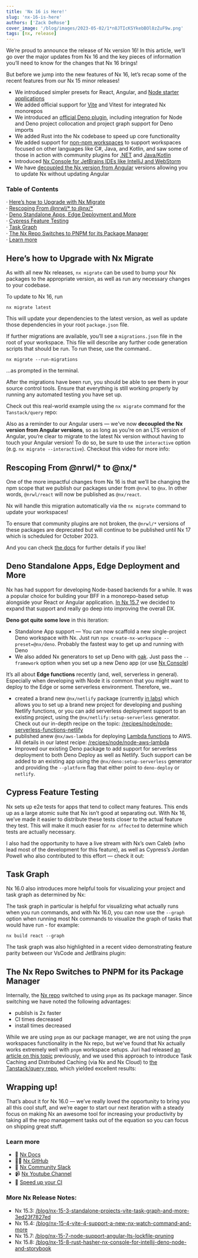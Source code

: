 ```yaml
---
title: 'Nx 16 is Here!'
slug: 'nx-16-is-here'
authors: ['Zack DeRose']
cover_image: '/blog/images/2023-05-02/1*n8JTIcKSYkebBOl8zZuF9w.png'
tags: [nx, release]
---
```


We’re proud to announce the release of Nx version 16! In this article, we’ll go over the major updates from Nx 16 and the key pieces of information you’ll need to know for the changes that Nx 16 brings!

But before we jump into the new features of Nx 16, let’s recap some of the recent features from our Nx 15 minor releases!

- We introduced simpler presets for React, Angular, and [Node starter applications](https://youtu.be/K4f-fMuAoRY)
- We added official support for [Vite](/nx-api/vite) and Vitest for integrated Nx monorepos
- We introduced an [official Deno plugin](https://youtu.be/NpH8cFSp51E), including integration for Node and Deno project collocation and project graph support for Deno imports
- We added Rust into the Nx codebase to speed up core functionality
- We added support for [non-npm workspaces](https://youtu.be/QOhdL02f6BY) to support workspaces focused on other languages like C#, Java, and Kotlin, and saw some of those in action with community plugins for [.NET](https://www.nx-dotnet.com/) and [Java/Kotlin](https://github.com/tinesoft/nxrocks)
- Introduced [Nx Console for JetBrains IDEs like IntelliJ and WebStorm](https://youtu.be/xUTm6GDqwJM)
- We have [decoupled the Nx version from Angular](https://youtu.be/AQV4WFldwlY) versions allowing you to update Nx without updating Angular

### **Table of Contents**

· [Here’s how to Upgrade with Nx Migrate](#1138)  
· [Rescoping From @nrwl/\* to @nx/\*](#8e44)  
· [Deno Standalone Apps, Edge Deployment and More](#f71b)  
· [Cypress Feature Testing](#e8c6)  
· [Task Graph](#68c6)  
· [The Nx Repo Switches to PNPM for its Package Manager](#bdf9)  
· [Learn more](#45e6)

## Here’s how to Upgrade with Nx Migrate

As with all new Nx releases, `nx migrate` can be used to bump your Nx packages to the appropriate version, as well as run any necessary changes to your codebase.

To update to Nx 16, run

```
nx migrate latest
```

This will update your dependencies to the latest version, as well as update those dependencies in your root `package.json` file.

If further migrations are available, you’ll see a `migrations.json` file in the root of your workspace. This file will describe any further code generation scripts that should be run. To run these, use the command..

```
nx migrate --run-migrations
```

…as prompted in the terminal.

After the migrations have been run, you should be able to see them in your source control tools. Ensure that everything is still working properly by running any automated testing you have set up.

Check out this real-world example using the `nx migrate` command for the `Tanstack/query` repo:

Also as a reminder to our Angular users — we’ve now **decoupled the Nx version from Angular versions**, so as long as you’re on an LTS version of Angular, you’re clear to migrate to the latest Nx version without having to touch your Angular version! To do so, be sure to use the `interactive` option (e.g. `nx migrate --interactive`). Checkout this video for more info:

## Rescoping From @nrwl/\* to @nx/\*

One of the more impactful changes from Nx 16 is that we’ll be changing the npm scope that we publish our packages under from `@nrwl` to `@nx`. In other words, `@nrwl/react` will now be published as `@nx/react`.

Nx will handle this migration automatically via the `nx migrate` command to update your workspaces!

To ensure that community plugins are not broken, the `@nrwl/*` versions of these packages are deprecated but will continue to be published until Nx 17 which is scheduled for October 2023.

And you can check [the docs](/recipes/other/rescope) for further details if you like!

## Deno Standalone Apps, Edge Deployment and More

Nx has had support for developing Node-based backends for a while. It was a popular choice for building your BFF in a monorepo-based setup alongside your React or Angular application. [In Nx 15.7](https://medium.com/nx-15-7-node-support-angular-lts-lockfile-pruning-46f067090711#de54) we decided to expand that support and really go deep into improving the overall DX.

**Deno got quite some love** in this iteration:

- Standalone App support — You can now scaffold a new single-project Deno workspace with Nx. Just run `npx create-nx-workspace --preset=@nx/deno`. Probably the fastest way to get up and running with Deno
- We also added Nx generators to set up Deno with [oak](https://oakserver.github.io/oak/). Just pass the `--framework` option when you set up a new Deno app (or use [Nx Console](/getting-started/editor-setup))

It’s all about **Edge functions** recently (and, well, serverless in general). Especially when developing with Node it is common that you might want to deploy to the Edge or some serverless environment. Therefore, we..

- created a brand new `@nx/netlify` package (currently [in labs](https://github.com/nrwl/nx-labs/tree/main/packages/netlify)) which allows you to set up a brand new project for developing and pushing Netlify functions, or you can add serverless deployment support to an existing project, using the `@nx/netlify:setup-serverless` generator. Check out our in-depth recipe on the topic: [/recipes/node/node-serverless-functions-netlify](/recipes/node/node-serverless-functions-netlify)
- published anew `@nx/aws-lambda` for deploying [Lambda functions](https://aws.amazon.com/lambda/) to AWS. All details in our latest recipe: [/recipes/node/node-aws-lambda](/recipes/node/node-aws-lambda)
- Improved our existing Deno package to add support for serverless deployment to both Deno Deploy as well as Netlify. Such support can be added to an existing app using the `@nx/deno:setup-serverless` generator and providing the `--platform` flag that either point to `deno-deploy` or `netlify`.

## Cypress Feature Testing

Nx sets up e2e tests for apps that tend to collect many features. This ends up as a large atomic suite that Nx isn’t good at separating out. With Nx 16, we’ve made it easier to distribute these tests closer to the actual feature they test. This will make it much easier for `nx affected` to determine which tests are actually necessary.

I also had the opportunity to have a live stream with Nx’s own Caleb (who lead most of the development for this feature), as well as Cypress’s Jordan Powell who also contributed to this effort — check it out:

## Task Graph

Nx 16.0 also introduces more helpful tools for visualizing your project and task graph as determined by Nx:

The task graph in particular is helpful for visualizing what actually runs when you run commands, and with Nx 16.0, you can now use the `--graph` option when running most Nx commands to visualize the graph of tasks that would have run - for example:

```
nx build react --graph
```

The task graph was also highlighted in a recent video demonstrating feature parity between our VsCode and JetBrains plugin:

## The Nx Repo Switches to PNPM for its Package Manager

Internally, the [Nx repo](https://github.com/nrwl/nx) switched to using `pnpm` as its package manager. Since switching we have noted the following advantages:

- publish is 2x faster
- CI times decreased
- install times decreased

While we are using `pnpm` as our package manager, we are not using the `pnpm` workspaces functionality in the Nx repo, but we've found that Nx actually works extremely well with `pnpm` workspace setups. Juri had released [an article on this topic](https://dev.to/nx/setup-a-monorepo-with-pnpm-workspaces-and-speed-it-up-with-nx-1eem) previously, and we used this approach to introduce Task Caching and Distributed Caching (via Nx and Nx Cloud) to [the Tanstack/query repo](https://github.com/TanStack/query), which yielded excellent results:

## Wrapping up!

That’s about it for Nx 16.0 — we’ve really loved the opportunity to bring you all this cool stuff, and we’re eager to start our next iteration with a steady focus on making Nx an awesome tool for increasing your productivity by taking all the repo management tasks out of the equation so you can focus on shipping great stuff.

### Learn more

- 🧠 [Nx Docs](/getting-started/intro)
- 👩‍💻 [Nx GitHub](https://github.com/nrwl/nx)
- 💬 [Nx Community Slack](https://go.nx.dev/community)
- 📹 [Nx Youtube Channel](https://www.youtube.com/@nxdevtools)
- 🚀 [Speed up your CI](/nx-cloud)

### More Nx Release Notes:

- Nx 15.3: [/blog/nx-15-3-standalone-projects-vite-task-graph-and-more-3ed23f7827ed](/blog/nx-15-3-standalone-projects-vite-task-graph-and-more)
- Nx 15.4: [/blog/nx-15-4-vite-4-support-a-new-nx-watch-command-and-more](/blog/nx-15-4-vite-4-support-a-new-nx-watch-command-and-more)
- Nx 15.7: [/blog/nx-15-7-node-support-angular-lts-lockfile-pruning](/blog/nx-15-7-node-support-angular-lts-lockfile-pruning)
- Nx 15.8: [/blog/nx-15-8-rust-hasher-nx-console-for-intellij-deno-node-and-storybook](/blog/nx-15-8-rust-hasher-nx-console-for-intellij-deno-node-and-storybook)
